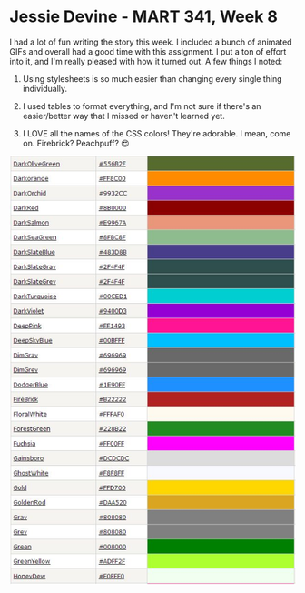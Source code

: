 # Jessie Devine - MART 341, Week 8
I had a lot of fun writing the story this week. I included a bunch of animated GIFs and overall had a good time with this assignment. I put a ton of effort into it, and I'm really pleased with how it turned out. A few things I noted:

1. Using stylesheets is so much easier than changing every single thing individually.
2. I used tables to format everything, and I'm not sure if there's an easier/better way that I missed or haven't learned yet.

3. I LOVE all the names of the CSS colors! They're adorable. I mean, come on. Firebrick? Peachpuff? 😍

![Image](Images/image2.JPG)